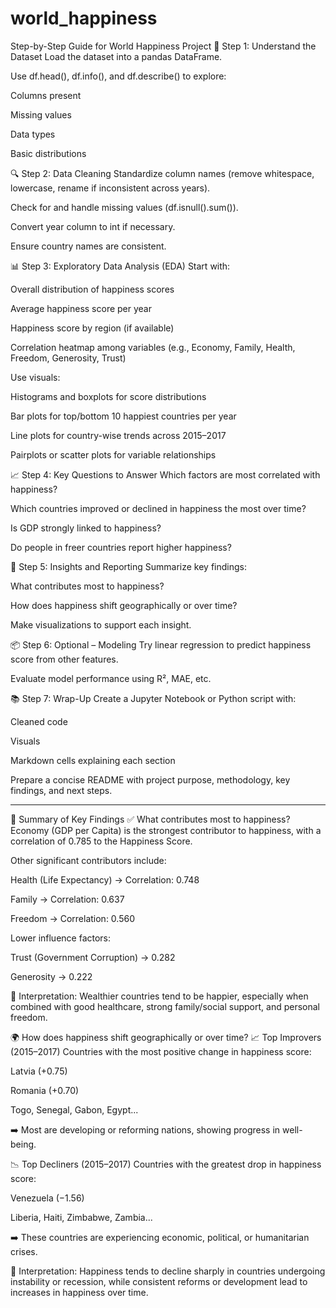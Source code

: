 # world_happiness


Step-by-Step Guide for World Happiness Project
🧾 Step 1: Understand the Dataset
Load the dataset into a pandas DataFrame.

Use df.head(), df.info(), and df.describe() to explore:

Columns present

Missing values

Data types

Basic distributions

🔍 Step 2: Data Cleaning
Standardize column names (remove whitespace, lowercase, rename if inconsistent across years).

Check for and handle missing values (df.isnull().sum()).

Convert year column to int if necessary.

Ensure country names are consistent.

📊 Step 3: Exploratory Data Analysis (EDA)
Start with:

Overall distribution of happiness scores

Average happiness score per year

Happiness score by region (if available)

Correlation heatmap among variables (e.g., Economy, Family, Health, Freedom, Generosity, Trust)

Use visuals:

Histograms and boxplots for score distributions

Bar plots for top/bottom 10 happiest countries per year

Line plots for country-wise trends across 2015–2017

Pairplots or scatter plots for variable relationships

📈 Step 4: Key Questions to Answer
Which factors are most correlated with happiness?

Which countries improved or declined in happiness the most over time?

Is GDP strongly linked to happiness?

Do people in freer countries report higher happiness?

🧠 Step 5: Insights and Reporting
Summarize key findings:

What contributes most to happiness?

How does happiness shift geographically or over time?

Make visualizations to support each insight.

📦 Step 6: Optional – Modeling
Try linear regression to predict happiness score from other features.

Evaluate model performance using R², MAE, etc.

📚 Step 7: Wrap-Up
Create a Jupyter Notebook or Python script with:

Cleaned code

Visuals

Markdown cells explaining each section

Prepare a concise README with project purpose, methodology, key findings, and next steps.






---------------

🔑 Summary of Key Findings
✅ What contributes most to happiness?
Economy (GDP per Capita) is the strongest contributor to happiness, with a correlation of 0.785 to the Happiness Score.

Other significant contributors include:

Health (Life Expectancy) → Correlation: 0.748

Family → Correlation: 0.637

Freedom → Correlation: 0.560

Lower influence factors:

Trust (Government Corruption) → 0.282

Generosity → 0.222

🧠 Interpretation:
Wealthier countries tend to be happier, especially when combined with good healthcare, strong family/social support, and personal freedom.

🌍 How does happiness shift geographically or over time?
📈 Top Improvers (2015–2017)
Countries with the most positive change in happiness score:

Latvia (+0.75)

Romania (+0.70)

Togo, Senegal, Gabon, Egypt...

➡️ Most are developing or reforming nations, showing progress in well-being.

📉 Top Decliners (2015–2017)
Countries with the greatest drop in happiness score:

Venezuela (−1.56)

Liberia, Haiti, Zimbabwe, Zambia...

➡️ These countries are experiencing economic, political, or humanitarian crises.

🧠 Interpretation:
Happiness tends to decline sharply in countries undergoing instability or recession, while consistent reforms or development lead to increases in happiness over time.

